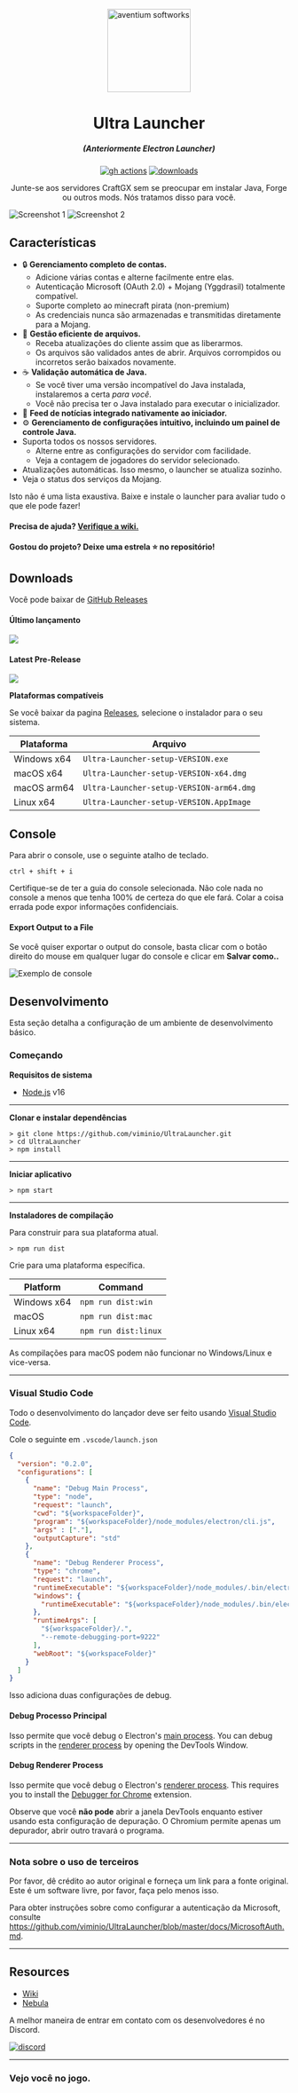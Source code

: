 <p align="center"><img src="./app/assets/images/SealCircle.png" width="150px" height="150px" alt="aventium softworks"></p>

<h1 align="center">Ultra Launcher</h1>

<em><h5 align="center">(Anteriormente Electron Launcher)</h5></em>

[<p align="center"><img src="https://img.shields.io/github/workflow/status/viminio/UltraLauncher/Build.svg?style=for-the-badge" alt="gh actions">](https://github.com/viminio/UltraLauncher/actions) [<img src="https://img.shields.io/github/downloads/viminio/UltraLauncher/total.svg?style=for-the-badge" alt="downloads">](https://github.com/viminio/UltraLauncher/releases)</p>

<p align="center">Junte-se aos servidores CraftGX sem se preocupar em instalar Java, Forge ou outros mods. Nós tratamos disso para você.</p>

![Screenshot 1](https://i.imgur.com/6o7SmH6.png)
![Screenshot 2](https://i.imgur.com/x3B34n1.png)

## Características

* 🔒 **Gerenciamento completo de contas.**
  * Adicione várias contas e alterne facilmente entre elas.
  * Autenticação Microsoft (OAuth 2.0) + Mojang (Yggdrasil) totalmente compatível.
  * Suporte completo ao minecraft pirata (non-premium)
  * As credenciais nunca são armazenadas e transmitidas diretamente para a Mojang.
* 📂 **Gestão eficiente de arquivos.**
  * Receba atualizações do cliente assim que as liberarmos.
  * Os arquivos são validados antes de abrir. Arquivos corrompidos ou incorretos serão baixados novamente.
* ☕ **Validação automática de Java.**
  * Se você tiver uma versão incompatível do Java instalada, instalaremos a certa *para você*.
  * Você não precisa ter o Java instalado para executar o inicializador.
* 📰 **Feed de notícias integrado nativamente ao iniciador.**
* ⚙️ **Gerenciamento de configurações intuitivo, incluindo um painel de controle Java.**
* Suporta todos os nossos servidores.
  * Alterne entre as configurações do servidor com facilidade.
  * Veja a contagem de jogadores do servidor selecionado.
* Atualizações automáticas. Isso mesmo, o launcher se atualiza sozinho.
* Veja o status dos serviços da Mojang.

Isto não é uma lista exaustiva. Baixe e instale o launcher para avaliar tudo o que ele pode fazer!

#### Precisa de ajuda? [Verifique a wiki.][wiki]

#### Gostou do projeto? Deixe uma estrela ⭐ no repositório!

## Downloads

Você pode baixar de [GitHub Releases](https://github.com/viminio/UltraLauncher/releases)

#### Último lançamento

[![](https://img.shields.io/github/release/viminio/UltraLauncher.svg?style=flat-square)](https://github.com/viminio/UltraLauncher/releases/latest)

#### Latest Pre-Release
[![](https://img.shields.io/github/release/viminio/UltraLauncher/all.svg?style=flat-square)](https://github.com/viminio/UltraLauncher/releases)

**Plataformas compatíveis**

Se você baixar da pagina [Releases](https://github.com/viminio/UltraLauncher/releases), selecione o instalador para o seu sistema.

| Plataforma | Arquivo |
| -------- | ---- |
| Windows x64 | `Ultra-Launcher-setup-VERSION.exe` |
| macOS x64 | `Ultra-Launcher-setup-VERSION-x64.dmg` |
| macOS arm64 | `Ultra-Launcher-setup-VERSION-arm64.dmg` |
| Linux x64 | `Ultra-Launcher-setup-VERSION.AppImage` |

## Console

Para abrir o console, use o seguinte atalho de teclado.

```console
ctrl + shift + i
```

Certifique-se de ter a guia do console selecionada. Não cole nada no console a menos que tenha 100% de certeza do que ele fará. Colar a coisa errada pode expor informações confidenciais.

#### Export Output to a File

Se você quiser exportar o output do console, basta clicar com o botão direito do mouse em qualquer lugar do console e clicar em **Salvar como..**

![Exemplo de console](https://i.imgur.com/T5e73jP.png)


## Desenvolvimento

Esta seção detalha a configuração de um ambiente de desenvolvimento básico.

### Começando

**Requisitos de sistema**

* [Node.js][nodejs] v16

---

**Clonar e instalar dependências**

```console
> git clone https://github.com/viminio/UltraLauncher.git
> cd UltraLauncher
> npm install
```

---

**Iniciar aplicativo**

```console
> npm start
```

---

**Instaladores de compilação**

Para construir para sua plataforma atual.

```console
> npm run dist
```

Crie para uma plataforma específica.

| Platform    | Command              |
| ----------- | -------------------- |
| Windows x64 | `npm run dist:win`   |
| macOS       | `npm run dist:mac`   |
| Linux x64   | `npm run dist:linux` |

As compilações para macOS podem não funcionar no Windows/Linux e vice-versa.

---

### Visual Studio Code

Todo o desenvolvimento do lançador deve ser feito usando [Visual Studio Code][vscode].

Cole o seguinte em `.vscode/launch.json`

```JSON
{
  "version": "0.2.0",
  "configurations": [
    {
      "name": "Debug Main Process",
      "type": "node",
      "request": "launch",
      "cwd": "${workspaceFolder}",
      "program": "${workspaceFolder}/node_modules/electron/cli.js",
      "args" : ["."],
      "outputCapture": "std"
    },
    {
      "name": "Debug Renderer Process",
      "type": "chrome",
      "request": "launch",
      "runtimeExecutable": "${workspaceFolder}/node_modules/.bin/electron",
      "windows": {
        "runtimeExecutable": "${workspaceFolder}/node_modules/.bin/electron.cmd"
      },
      "runtimeArgs": [
        "${workspaceFolder}/.",
        "--remote-debugging-port=9222"
      ],
      "webRoot": "${workspaceFolder}"
    }
  ]
}
```

Isso adiciona duas configurações de debug.

#### Debug Processo Principal

Isso permite que você debug o Electron's [main process][mainprocess]. You can debug scripts in the [renderer process][rendererprocess] by opening the DevTools Window.

#### Debug Renderer Process

Isso permite que você debug o Electron's [renderer process][rendererprocess]. This requires you to install the [Debugger for Chrome][chromedebugger] extension.

Observe que você **não pode** abrir a janela DevTools enquanto estiver usando esta configuração de depuração. O Chromium permite apenas um depurador, abrir outro travará o programa.

---

### Nota sobre o uso de terceiros

Por favor, dê crédito ao autor original e forneça um link para a fonte original. Este é um software livre, por favor, faça pelo menos isso.

Para obter instruções sobre como configurar a autenticação da Microsoft, consulte https://github.com/viminio/UltraLauncher/blob/master/docs/MicrosoftAuth.md.

---

## Resources

* [Wiki][wiki]
* [Nebula][nebula]

A melhor maneira de entrar em contato com os desenvolvedores é no Discord.

[![discord](https://discordapp.com/api/guilds/211524927831015424/embed.png?style=banner3)][discord]

---

### Vejo você no jogo.


[nodejs]: https://nodejs.org/en/ 'Node.js'
[vscode]: https://code.visualstudio.com/ 'Visual Studio Code'
[mainprocess]: https://electronjs.org/docs/tutorial/application-architecture#main-and-renderer-processes 'Main Process'
[rendererprocess]: https://electronjs.org/docs/tutorial/application-architecture#main-and-renderer-processes 'Renderer Process'
[chromedebugger]: https://marketplace.visualstudio.com/items?itemName=msjsdiag.debugger-for-chrome 'Debugger for Chrome'
[discord]: https://discord.gg/zNWUXdt 'Discord'
[wiki]: https://github.com/viminio/UltraLauncher/wiki 'wiki'
[nebula]: https://github.com/viminio/Nebula 'viminio/Nebula'
[v2branch]: https://github.com/viminio/UltraLauncher/tree/ts-refactor 'v2 branch'
